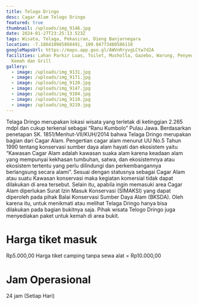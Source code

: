 ```yaml
---
title: Telogo Dringo
desc: Cagar Alam Telogo Dringo
featured: true
thumbnail: /uploads/img_9146.jpg
date: 2024-01-27T23:25:13.523Z
tags: Wisata, Telaga, Pekasiran, Dieng Banjarnegara
location: -7.186410965860491, 109.84773480586118
googleMapsUrl: https://maps.app.goo.gl/AWVnRryvgLCtw7d2A
facilities: Lahan Parkir Luas, Toilet, Musholla, Gazebo, Warung, Penyewaan Alat
  Kemah dan Grill
gallery:
  - image: /uploads/img_9131.jpg
  - image: /uploads/img_9171.jpg
  - image: /uploads/img_9120.jpg
  - image: /uploads/img_9147.jpg
  - image: /uploads/img_9104.jpg
  - image: /uploads/img_9110.jpg
  - image: /uploads/img_9219.jpg
---
```

Telaga Dringo merupakan lokasi wisata yang terletak di ketinggian 2.265 mdpl dan cukup terkenal sebagai “Ranu Kumbolo” Pulau Jawa. Berdasarkan penetapan SK. 1851/Menhut-VII/KUH/2014 bahwa Telaga Dringo merupakan bagian dari Cagar Alam. Pengertian cagar alam menurut UU No.5 Tahun 1990 tentang konservasi sumber daya alam hayati dan ekosistem yaitu “Kawasan Cagar Alam adalah kawasan suaka alam karena keadaan alam yang mempunyai kekhasan tumbuhan, satwa, dan ekosistemnya atau ekosistem tertentu yang perlu dilindungi dan perkembangannya berlangsung secara alami”. Sesuai dengan statusnya sebagai Cagar Alam atau suatu Kawasan konservasi maka kegiatan komersial tidak dapat dilakukan di area tersebut. Selain itu, apabila ingin memasuki area Cagar Alam diperlukan Surat Izin Masuk Konservasi (SIMAKSI) yang dapat diperoleh pada pihak Balai Konservasi Sumber Daya Alam (BKSDA). Oleh karena itu, untuk menikmati atau melihat Telaga Dringo hanya bisa dilakukan pada bagian bukitnya saja. Pihak wisata Telogo Dringo juga menyediakan paket untuk kemah di area bukit. 

# Harga tiket masuk

 Rp5.000,00 Harga tiket camping tanpa sewa alat = Rp10.000,00

# Jam Operasional 

24 jam (Setiap Hari)